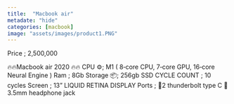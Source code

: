 ```yaml
---
title:  "Macbook air"
metadate: "hide"
categories: [macbook]
image: "assets/images/product1.PNG"
---
```


Price ; 2,500,000

🔥🔥Macbook air 2020 🔥🔥
CPU ⚙️; M1 ( 8‑core CPU, 7‑core GPU, 16‑core Neural Engine ) 
Ram ; 8Gb 
Storage 📦; 256gb SSD 
CYCLE COUNT ; 10 cycles 
Screen ; 13” LIQUID RETINA DISPLAY 
Ports ; 
📍2 thunderbolt type C 
📍3.5mm headphone jack


